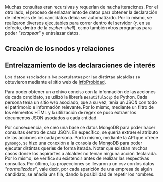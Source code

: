 Muchas consultas eran recursivas y requerían de mucha iteraciones. Por el otro lado, el proceso de enlazamiento de datos para obtener la declaración de intereses de los candidatos debía ser automatizado. Por lo mismo, se realizaron diversos ejecutables para correr dentro del servidor (y, en su defecto, dentro de la *cypher-shell*), como también otros programas para poder *"scrapear"* y entrelazar datos. 

## Creación de los nodos y relaciones 

## Entrelazamiento de las declaraciones de interés 
Los datos asociados a los postulantes por las distintas alcaldías se obtuvieron mediante el sitio web de [InfoProbidad](https://www.infoprobidad.cl/Reporte/DetalleDatosHome?Autoridad=CPA2024). 

Para poder obtener un archivo conciso con la información de las acciones de cada candidato, se utilizó la librería `BeautifulSoup` de Python. Cada persona tenía un sitio web asociado, que a su vez, tenía un JSON con todo el patrimonio e información relevante. Por lo mismo, mediante un filtro de los elementos HTML y la utilización de regex se pudo extraer los documentos JSON asociados a cada entidad. 

Por consecuencia, se creó una base de datos MongoDB para poder hacer consultas dentro de cada JSON. En específico, se quería extraer el atributo de las acciones de cada persona. Por lo mismo, mediante la API que ofrece `pymongo`, se hizo una conexión a la consola de MongoDB para poder ejecutar distintas queries de forma iterada. Notar que existían muchos casos donde los aspirantes a alcaldes no tenían ninguna acción declarada. Por lo mismo, se verificó su existencia antes de realizar las respectivas consultas. Por último, las proyecciones se llevaron a un csv con los datos *"normalizados"*, vale decir, por cada aparición de una empresa de algún candidato, se añadía una fila, dando la posibilidad de repetir los nombres. 
